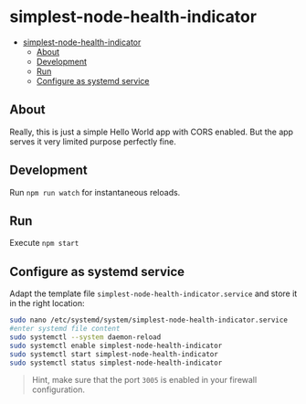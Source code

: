# simplest-node-health-indicator

- [simplest-node-health-indicator](#simplest-node-health-indicator)
  - [About](#about)
  - [Development](#development)
  - [Run](#run)
  - [Configure as systemd service](#configure-as-systemd-service)


## About 
Really, this is just a simple Hello World app with CORS enabled. But the app serves it very limited purpose perfectly fine.

## Development
Run `npm run watch` for instantaneous reloads.

## Run
Execute `npm start`

## Configure as systemd service

Adapt the template file `simplest-node-health-indicator.service` and store it in the right location:

```bash
sudo nano /etc/systemd/system/simplest-node-health-indicator.service
#enter systemd file content
sudo systemctl --system daemon-reload
sudo systemctl enable simplest-node-health-indicator
sudo systemctl start simplest-node-health-indicator
sudo systemctl status simplest-node-health-indicator
```

> Hint, make sure that the port `3005` is enabled in your firewall configuration.